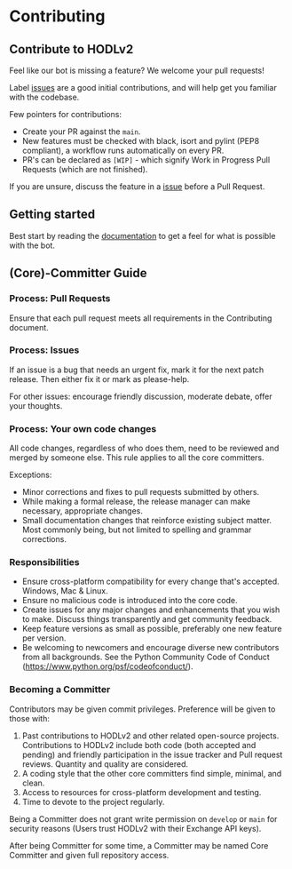 # Contributing

## Contribute to HODLv2

Feel like our bot is missing a feature? We welcome your pull requests! 

Label [issues](https://github.com/p0ntsNL/hodlv2/issues) are a good initial contributions, and will help get you familiar with the codebase.

Few pointers for contributions:

- Create your PR against the `main`.
- New features must be checked with black, isort and pylint (PEP8 compliant), a workflow runs automatically on every PR.
- PR's can be declared as `[WIP]` - which signify Work in Progress Pull Requests (which are not finished).

If you are unsure, discuss the feature in a [issue](https://github.com/p0ntsNL/hodlv2/issues) before a Pull Request.

## Getting started

Best start by reading the [documentation](https://github.com/p0ntsNL/hodlv2/wiki) to get a feel for what is possible with the bot.

## (Core)-Committer Guide

### Process: Pull Requests

Ensure that each pull request meets all requirements in the Contributing document.

### Process: Issues

If an issue is a bug that needs an urgent fix, mark it for the next patch release.
Then either fix it or mark as please-help.

For other issues: encourage friendly discussion, moderate debate, offer your thoughts.

### Process: Your own code changes

All code changes, regardless of who does them, need to be reviewed and merged by someone else.
This rule applies to all the core committers.

Exceptions:

- Minor corrections and fixes to pull requests submitted by others.
- While making a formal release, the release manager can make necessary, appropriate changes.
- Small documentation changes that reinforce existing subject matter. Most commonly being, but not limited to spelling and grammar corrections.

### Responsibilities

- Ensure cross-platform compatibility for every change that's accepted. Windows, Mac & Linux.
- Ensure no malicious code is introduced into the core code.
- Create issues for any major changes and enhancements that you wish to make. Discuss things transparently and get community feedback.
- Keep feature versions as small as possible, preferably one new feature per version.
- Be welcoming to newcomers and encourage diverse new contributors from all backgrounds. See the Python Community Code of Conduct (https://www.python.org/psf/codeofconduct/).

### Becoming a Committer

Contributors may be given commit privileges. Preference will be given to those with:

1. Past contributions to HODLv2 and other related open-source projects. Contributions to HODLv2 include both code (both accepted and pending) and friendly participation in the issue tracker and Pull request reviews. Quantity and quality are considered.
1. A coding style that the other core committers find simple, minimal, and clean.
1. Access to resources for cross-platform development and testing.
1. Time to devote to the project regularly.

Being a Committer does not grant write permission on `develop` or `main` for security reasons (Users trust HODLv2 with their Exchange API keys).

After being Committer for some time, a Committer may be named Core Committer and given full repository access.
